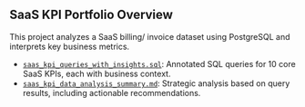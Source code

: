 ## SaaS KPI Portfolio Overview

This project analyzes a SaaS billing/ invoice dataset using PostgreSQL and interprets key business metrics.

- [`saas_kpi_queries_with_insights.sql`](./saas_kpi_queries_with_insights.sql): Annotated SQL queries for 10 core SaaS KPIs, each with business context.
- [`saas_kpi_data_analysis_summary.md`](./saas_kpi_data_analysis_summary.md): Strategic analysis based on query results, including actionable recommendations.

